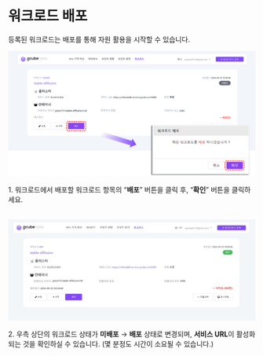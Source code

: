 # 워크로드 배포

등록된 워크로드는 배포를 통해 자원 활용을 시작할 수 있습니다.

![deploy-workload](img/deploy-workload/deploy-workload.png)

1\. 워크로드에서 배포할 워크로드 항목의 “**배포**” 버튼을 클릭 후, “**확인**” 버튼을 클릭하세요. <br><br>

![workload-deployment-status](img/deploy-workload/workload-deployment-status.png)

2\. 우측 상단의 워크로드 상태가 **미배포** → **배포** 상태로 변경되며, **서비스 URL**이 활성화 되는 것을 확인하실 수 있습니다. (몇 분정도 시간이 소요될 수 있습니다.) <br><br>